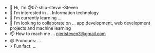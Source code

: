 - 👋 Hi, I’m @07-ship-stevw -Steven
- 👀 I’m interested in ... Information technology
- 🌱 I’m currently learning ...
- 💞️ I’m looking to collaborate on ... app development, web development projects and machine learning 
- 📫 How to reach me ... njeristeven3@gmail.com
- 😄 Pronouns: ...
- ⚡ Fun fact: ...

<!---
07-ship-stevw/07-ship-stevw is a ✨ special ✨ repository because its `README.md` (this file) appears on your GitHub profile.
You can click the Preview link to take a look at your changes.
--->
